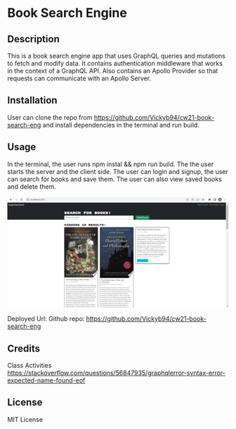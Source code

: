 # Book Search Engine

## Description
This is a book search engine app that uses GraphQL queries and mutations to fetch and modify data. It contains authentication middleware that works in the context of a GraphQL API. Also contains an Apollo Provider so that requests can communicate with an Apollo Server.

## Installation
User can clone the repo from https://github.com/Vickyb94/cw21-book-search-eng and install dependencies in the terminal and run build.

## Usage
In the terminal, the user runs npm instal && npm run build. The the user starts the server and the client side.
The user can login and signup, the user can search for books and save them. The user can also view saved books and delete them.

![alt text](./client/public/Screenshot%202023-04-08%20131240.png)


Deployed Url: 
Github repo: https://github.com/Vickyb94/cw21-book-search-eng 

## Credits
Class Activities
https://stackoverflow.com/questions/56847935/graphqlerror-syntax-error-expected-name-found-eof

## License
MIT License